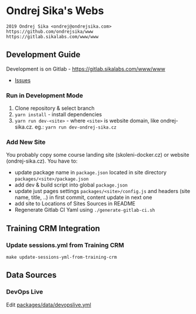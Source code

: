 # Ondrej Sika's Webs

    2019 Ondrej Sika <ondrej@ondrejsika.com>
    https://github.com/ondrejsika/www
    https://gitlab.sikalabs.com/www/www

## Development Guide

Development is on Gitlab - <https://gitlab.sikalabs.com/www/www>

- [Issues](https://gitlab.sikalabs.com/www/www/issues)

### Run in Development Mode

1. Clone repository & select branch
2. `yarn install` - install dependencies
3. `yarn run dev-<site>` - where `<site>` is website domain, like ondrej-sika.cz. eg.: `yarn run dev-ondrej-sika.cz`

### Add New Site

You probably copy some course landing site (skoleni-docker.cz) or website (ondrej-sika.cz). You have to:

- update package name in `package.json` located in site directory `packages/<site>/package.json`
- add dev & build script into global `package.json`
- update just pages settings `packages/<site>/config.js` and headers (site name, title, ..) in first commit, content update in next one
- add site to Locations of Sites Sources in README
- Regenerate Gitlab CI Yaml using `./generate-gitlab-ci.sh`

## Training CRM Integration

### Update sessions.yml from Training CRM

```
make update-sessions-yml-from-training-crm
```

## Data Sources

### DevOps Live

Edit [packages/data/devopslive.yml](https://gitlab.sikalabs.com/www/www/-/blob/master/packages/data/devopslive.yml)
